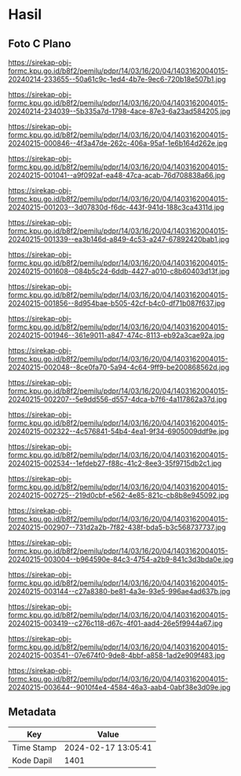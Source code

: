 # Hasil

## Foto C Plano

https://sirekap-obj-formc.kpu.go.id/b8f2/pemilu/pdpr/14/03/16/20/04/1403162004015-20240214-233655--50a61c9c-1ed4-4b7e-9ec6-720b18e507b1.jpg

https://sirekap-obj-formc.kpu.go.id/b8f2/pemilu/pdpr/14/03/16/20/04/1403162004015-20240214-234039--5b335a7d-1798-4ace-87e3-6a23ad584205.jpg

https://sirekap-obj-formc.kpu.go.id/b8f2/pemilu/pdpr/14/03/16/20/04/1403162004015-20240215-000846--4f3a47de-262c-406a-95af-1e6b164d262e.jpg

https://sirekap-obj-formc.kpu.go.id/b8f2/pemilu/pdpr/14/03/16/20/04/1403162004015-20240215-001041--a9f092af-ea48-47ca-acab-76d708838a66.jpg

https://sirekap-obj-formc.kpu.go.id/b8f2/pemilu/pdpr/14/03/16/20/04/1403162004015-20240215-001203--3d07830d-f6dc-443f-941d-188c3ca4311d.jpg

https://sirekap-obj-formc.kpu.go.id/b8f2/pemilu/pdpr/14/03/16/20/04/1403162004015-20240215-001339--ea3b146d-a849-4c53-a247-67892420bab1.jpg

https://sirekap-obj-formc.kpu.go.id/b8f2/pemilu/pdpr/14/03/16/20/04/1403162004015-20240215-001608--084b5c24-6ddb-4427-a010-c8b60403d13f.jpg

https://sirekap-obj-formc.kpu.go.id/b8f2/pemilu/pdpr/14/03/16/20/04/1403162004015-20240215-001856--8d954bae-b505-42cf-b4c0-df71b087f637.jpg

https://sirekap-obj-formc.kpu.go.id/b8f2/pemilu/pdpr/14/03/16/20/04/1403162004015-20240215-001946--361e9011-a847-474c-8113-eb92a3cae92a.jpg

https://sirekap-obj-formc.kpu.go.id/b8f2/pemilu/pdpr/14/03/16/20/04/1403162004015-20240215-002048--8ce0fa70-5a94-4c64-9ff9-be200868562d.jpg

https://sirekap-obj-formc.kpu.go.id/b8f2/pemilu/pdpr/14/03/16/20/04/1403162004015-20240215-002207--5e9dd556-d557-4dca-b7f6-4a117862a37d.jpg

https://sirekap-obj-formc.kpu.go.id/b8f2/pemilu/pdpr/14/03/16/20/04/1403162004015-20240215-002322--4c576841-54b4-4ea1-9f34-6905009ddf9e.jpg

https://sirekap-obj-formc.kpu.go.id/b8f2/pemilu/pdpr/14/03/16/20/04/1403162004015-20240215-002534--1efdeb27-f88c-41c2-8ee3-35f9715db2c1.jpg

https://sirekap-obj-formc.kpu.go.id/b8f2/pemilu/pdpr/14/03/16/20/04/1403162004015-20240215-002725--219d0cbf-e562-4e85-821c-cb8b8e945092.jpg

https://sirekap-obj-formc.kpu.go.id/b8f2/pemilu/pdpr/14/03/16/20/04/1403162004015-20240215-002907--731d2a2b-7f82-438f-bda5-b3c568737737.jpg

https://sirekap-obj-formc.kpu.go.id/b8f2/pemilu/pdpr/14/03/16/20/04/1403162004015-20240215-003004--b964590e-84c3-4754-a2b9-841c3d3bda0e.jpg

https://sirekap-obj-formc.kpu.go.id/b8f2/pemilu/pdpr/14/03/16/20/04/1403162004015-20240215-003144--c27a8380-be81-4a3e-93e5-996ae4ad637b.jpg

https://sirekap-obj-formc.kpu.go.id/b8f2/pemilu/pdpr/14/03/16/20/04/1403162004015-20240215-003419--c276c118-d67c-4f01-aad4-26e5f9944a67.jpg

https://sirekap-obj-formc.kpu.go.id/b8f2/pemilu/pdpr/14/03/16/20/04/1403162004015-20240215-003541--07e674f0-9de8-4bbf-a858-1ad2e909f483.jpg

https://sirekap-obj-formc.kpu.go.id/b8f2/pemilu/pdpr/14/03/16/20/04/1403162004015-20240215-003644--9010f4e4-4584-46a3-aab4-0abf38e3d09e.jpg


## Metadata

| Key        | Value               |
| ---------- | ------------------- |
| Time Stamp | 2024-02-17 13:05:41 |
| Kode Dapil | 1401                |



